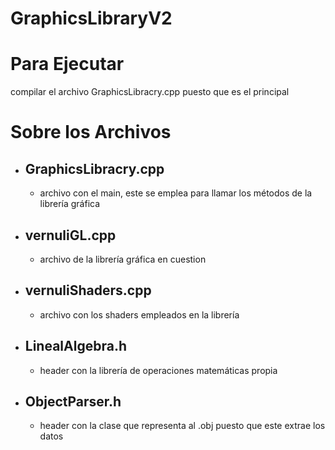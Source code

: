 # GraphicsLibraryV2
# Para Ejecutar 
compilar el archivo GraphicsLibracry.cpp puesto que es el principal
# Sobre los Archivos
- ## GraphicsLibracry.cpp
  - archivo con el main, este se emplea para llamar los métodos de la librería gráfica
- ## vernuliGL.cpp
  - archivo de la librería gráfica en cuestion
- ## vernuliShaders.cpp
  - archivo con los shaders empleados en la librería
- ## LinealAlgebra.h
  - header con la librería de operaciones matemáticas propia
- ## ObjectParser.h
  - header con la clase que representa al .obj puesto que este extrae los datos 
